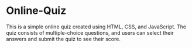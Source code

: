 # Online-Quiz
This is a simple online quiz created using HTML, CSS, and JavaScript. The quiz consists of multiple-choice questions, and users can select their answers and submit the quiz to see their score.
